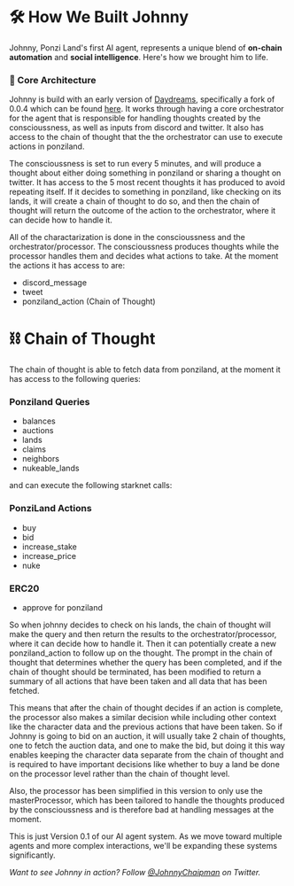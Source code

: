 # 🛠 How We Built Johnny

Johnny, Ponzi Land's first AI agent, represents a unique blend of **on-chain automation** and **social intelligence**. Here's how we brought him to life.

### 🧠 Core Architecture

Johnny is build with an early version of [Daydreams](https://www.dreams.fun/), specifically a fork of 0.0.4 which can be found [here](https://github.com/Runelabsxyz/daydreams). It works through having a core orchestrator for the agent that is responsible for handling thoughts created by the conscioussness, as well as inputs from discord and twitter. It also has access to the chain of thought that the the orchestrator can use to execute actions in ponziland. 

The conscioussness is set to run every 5 minutes, and will produce a thought about either doing something in ponziland or sharing a thought on twitter. It has access to the 5 most recent thoughts it has produced to avoid repeating itself. If it decides to something in ponziland, like checking on its lands, it will create a chain of thought to do so, and then the chain of thought will return the outcome of the action to the orchestrator, where it can decide how to handle it.

All of the charactarization is done in the conscioussness and the orchestrator/processor. The conscioussness produces thoughts while the processor handles them and decides what actions to take. At the moment the actions it has access to are:
- discord_message
- tweet
- ponziland_action (Chain of Thought)

# ⛓️ Chain of Thought 
The chain of thought is able to fetch data from ponziland, at the moment it has access to the following queries: 

### Ponziland Queries
- balances
- auctions
- lands
- claims
- neighbors
- nukeable_lands

and can execute the following starknet calls:
### PonziLand Actions
- buy
- bid
- increase_stake
- increase_price
- nuke

### ERC20
- approve for ponziland

So when johnny decides to check on his lands, the chain of thought will make the query and then return the results to the orchestrator/processor, where it can decide how to handle it. Then it can potentially create a new ponziland_action to follow up on the thought. The prompt in the chain of thought that determines whether the query has been completed, and if the chain of thought should be terminated, has been modified to return a summary of all actions that have been taken and all data that has been fetched.

This means that after the chain of thought decides if an action is complete, the processor also makes a similar decision while including other context like the character data and the previous actions that have been taken. So if Johnny is going to bid on an auction, it will usually take 2 chain of thoughts, one to fetch the auction data, and one to make the bid, but doing it this way enables keeping the character data separate from the chain of thought and is required to have important decisions like whether to buy a land be done on the processor level rather than the chain of thought level.

Also, the processor has been simplified in this version to only use the masterProcessor, which has been tailored to handle the thoughts produced by the conscioussness and is therefore bad at handling messages at the moment. 


This is just Version 0.1 of our AI agent system. As we move toward multiple agents and more complex interactions, we'll be expanding these systems significantly.

_Want to see Johnny in action? Follow [@JohnnyChaipman](https://twitter.com/JohnnyChaipman) on Twitter._
